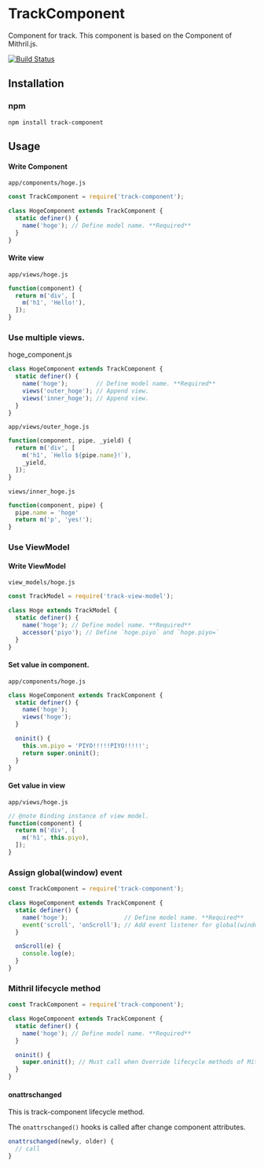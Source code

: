# TrackComponent
Component for track.
This component is based on the Component of Mithril.js.

[![Build Status](https://travis-ci.org/yosami-framework/track-component.svg?branch=master)](https://travis-ci.org/yosami-framework/track-component)

## Installation

### npm

```shell
npm install track-component
```

## Usage

#### Write Component

`app/components/hoge.js`

```javascript
const TrackComponent = require('track-component');

class HogeComponent extends TrackComponent {
  static definer() {
    name('hoge'); // Define model name. **Required**
  }
}
```

#### Write view

`app/views/hoge.js`

```javascript
function(component) {
  return m('div', [
    m('h1', 'Hello!'),
  ]);
}
```

### Use multiple views.

hoge_component.js

```javascript
class HogeComponent extends TrackComponent {
  static definer() {
    name('hoge');        // Define model name. **Required**
    views('outer_hoge'); // Append view.
    views('inner_hoge'); // Append view.
  }
}
```

`app/views/outer_hoge.js`

```javascript
function(component, pipe, _yield) {
  return m('div', [
    m('h1', `Hello ${pipe.name}!`),
    _yield,
  ]);
}
```

`views/inner_hoge.js`

```javascript
function(component, pipe) {
  pipe.name = 'hoge'
  return m('p', 'yes!');
}
```

### Use ViewModel

#### Write ViewModel
`view_models/hoge.js`

```javascript
const TrackModel = require('track-view-model');

class Hoge extends TrackModel {
  static definer() {
    name('hoge'); // Define model name. **Required**
    accessor('piyo'); // Define `hoge.piyo` and `hoge.piyo=`
  }
}
```

#### Set value in component.

`app/components/hoge.js`
```javascript
class HogeComponent extends TrackComponent {
  static definer() {
    name('hoge');
    views('hoge');
  }

  oninit() {
    this.vm.piyo = 'PIYO!!!!!PIYO!!!!!';
    return super.oninit();
  }
}
```

#### Get value in view

`app/views/hoge.js`

```javascript
// @note Binding instance of view model.
function(component) {
  return m('div', [
    m('h1', this.piyo),
  ]);
}
```

### Assign global(window) event

```javascript
const TrackComponent = require('track-component');

class HogeComponent extends TrackComponent {
  static definer() {
    name('hoge');                // Define model name. **Required**
    event('scroll', 'onScroll'); // Add event listener for global(window).
  }

  onScroll(e) {
    console.log(e);
  }
}
```

### Mithril lifecycle method

```javascript
const TrackComponent = require('track-component');

class HogeComponent extends TrackComponent {
  static definer() {
    name('hoge'); // Define model name. **Required**
  }

  oninit() {
    super.oninit(); // Must call when Override lifecycle methods of Mithril.
  }
}
```

#### onattrschanged

This is track-component lifecycle method.

The `onattrschanged()` hooks is called after change component attributes.

```javascript
onattrschanged(newly, older) {
  // call
}
```
